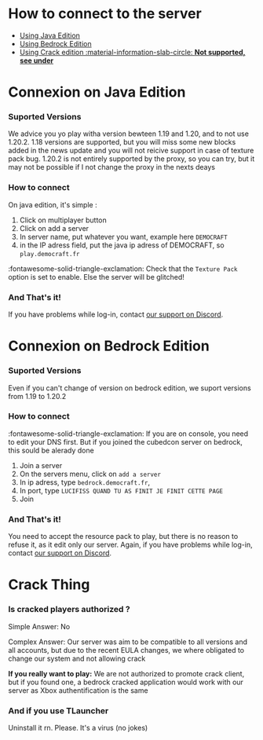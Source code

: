 # How to connect to the server
- [Using Java Edition](#connexion-on-java-edition)
- [Using Bedrock Edition](#connexion-on-bedrock-edition)
- [Using Crack edition :material-information-slab-circle: **Not supported, see under**](#crack-thing)

# Connexion on Java Edition
### Suported Versions
We advice you yo play witha version bewteen 1.19 and 1.20, and to not use 1.20.2. 1.18 versions are supported, but you will miss some new blocks added in the news update and you will not reicive support in case of texture pack bug. 1.20.2 is not entirely supported by the proxy, so you can try, but it may not be possible if I not change the proxy in the nexts deays

### How to connect
On java edition, it's simple :
1. Click on multiplayer button
2. Click on add a server
3. In server name, put whatever you want, example here `DEMOCRAFT`
4. in the IP adress field, put the java ip adress of DEMOCRAFT, so `play.democraft.fr`
   
:fontawesome-solid-triangle-exclamation: Check that the `Texture Pack` option is set to enable. Else the server will be glitched!

### And That's it!
If you have problems while log-in, contact [our support on Discord](https://dsc.gg/democraft).

# Connexion on Bedrock Edition
### Suported Versions
Even if you can't change of version on bedrock edition, we suport versions from 1.19 to 1.20.2

### How to connect
:fontawesome-solid-triangle-exclamation: If you are on console, you need to edit your DNS first. But if you joined the cubedcon server on bedrock, this sould be alerady done

1. Join a server
2. On the servers menu, click on `add a server`
3. In ip adress, type `bedrock.democraft.fr`,
4. In port, type `LUCIFISS QUAND TU AS FINIT JE FINIT CETTE PAGE`
5. Join

### And That's it!
You need to accept the resource pack to play, but there is no reason to refuse it, as it edit only our server. Again, if you have problems while log-in, contact [our support on Discord](https://dsc.gg/democraft).

# Crack Thing
### Is cracked players authorized ?
Simple Answer: No

Complex Answer: Our server was aim to be compatible to all versions and all accounts, but due to the recent EULA changes, we where obligated to change our system and not allowing crack

**If you really want to play:** We are not authorized to promote crack client, but if you found one, a bedrock cracked application would work with our server as Xbox authentification is the same
### And if you use TLauncher
Uninstall it rn. Please. It's a virus (no jokes)
